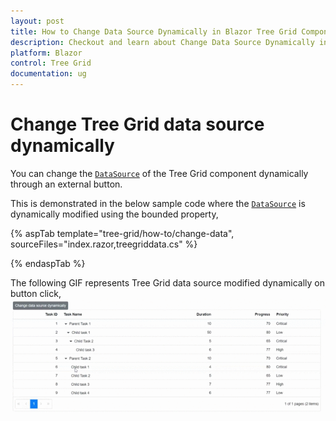 ```yaml
---
layout: post
title: How to Change Data Source Dynamically in Blazor Tree Grid Component | Syncfusion
description: Checkout and learn about Change Data Source Dynamically in Blazor Tree Grid component of Syncfusion, and more details.
platform: Blazor
control: Tree Grid
documentation: ug
---
```


# Change Tree Grid data source dynamically

You can change the [`DataSource`](https://help.syncfusion.com/cr/blazor/Syncfusion.Blazor.TreeGrid.SfTreeGrid-1.html#Syncfusion_Blazor_TreeGrid_SfTreeGrid_1_DataSource) of the Tree Grid component dynamically through an external button.

This is demonstrated in the below sample code where the [`DataSource`](https://help.syncfusion.com/cr/blazor/Syncfusion.Blazor.TreeGrid.SfTreeGrid-1.html#Syncfusion_Blazor_TreeGrid_SfTreeGrid_1_DataSource) is dynamically modified using the bounded property,

{% aspTab template="tree-grid/how-to/change-data", sourceFiles="index.razor,treegriddata.cs" %}

{% endaspTab %}

The following GIF represents Tree Grid data source modified dynamically on button click,
![`Update datasource dynamically`](../images/change-datasource.gif)